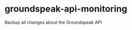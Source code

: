 groundspeak-api-monitoring
==========================

Backup all changes about the Groundspeak API
